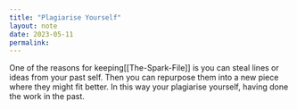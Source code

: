 ```yaml
---
title: "Plagiarise Yourself"
layout: note
date: 2023-05-11
permalink:
---
```


One of the reasons for keeping[[The-Spark-File]] is you can steal lines or ideas from your past self. Then you can repurpose them into a new piece where they might fit better. 
In this way your plagiarise yourself, having done the work in the past. 
